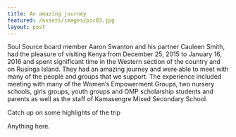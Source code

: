```yaml
---
title: An amazing journey
featured: /assets/images/pic03.jpg
layout: post
---
```


<p>Soul Source board member Aaron Swanton and his partner Cauleen Smith, had the pleasure of visiting Kenya from December 25, 2015 to January 16, 2016 and spent significant time in  the Western section of the country and on Rusinga Island.  They had an amazing journey and were able to meet with many of the people and groups that we support. The experience included meeting  with many of the Women’s Empowerment Groups, two nursery schools, girls groups, youth groups and OMP scholarship students and parents as well as the staff of Kamasengre Mixed Secondary School.</p><p>Catch up on some highlights of the trip</p>

Anything here.
